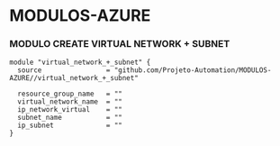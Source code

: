 # MODULOS-AZURE

### MODULO CREATE VIRTUAL NETWORK + SUBNET
```
module "virtual_network_+_subnet" {
  source                = "github.com/Projeto-Automation/MODULOS-AZURE//virtual_network_+_subnet"
  
  resource_group_name   = ""
  virtual_network_name  = ""
  ip_network_virtual    = ""
  subnet_name           = ""
  ip_subnet             = ""
}
```